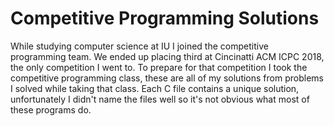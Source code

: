 # Competitive Programming Solutions
While studying computer science at IU I joined the competitive programming team. We ended up placing third at Cincinatti ACM ICPC 2018, the only competition I went to.
To prepare for that competition I took the competitive programming class, these are all of my solutions from problems I solved while taking that class. Each C file contains a unique solution, unfortunately I didn't name the files well so it's not obvious what most of these programs do.
